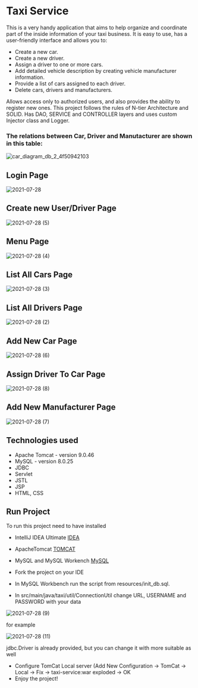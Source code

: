 # Taxi Service
This is a very handy application that aims to help organize and coordinate part of the inside information of your taxi business.
It is easy to use, has a user-friendly interface and allows you to:
- Create a new car.
- Create a new driver.
- Assign a driver to one or more cars.
- Add detailed vehicle description by creating vehicle manufacturer information.
- Provide a list of cars assigned to each driver.
- Delete cars, drivers and manufacturers.

Allows access only to authorized users, and also provides the ability to register new ones.
This project follows the rules of N-tier Architecture and SOLID. Has DAO, SERVICE and CONTROLLER layers and uses custom Injector class and Logger.
### The relations between Car, Driver and Manutacturer are shown in this table:
![car_diagram_db_2_4f50942103](https://user-images.githubusercontent.com/83809337/127296817-e1af8215-1819-49ed-ba0a-6526e71e6542.png)

## Login Page
![2021-07-28](https://user-images.githubusercontent.com/83809337/127278546-766c4314-eec8-49e6-a948-d7e181809230.png)
## Create new User/Driver Page
![2021-07-28 (5)](https://user-images.githubusercontent.com/83809337/127292758-d0997b4b-9966-4952-a578-f68dee75e155.png)
## Menu Page
![2021-07-28 (4)](https://user-images.githubusercontent.com/83809337/127286181-27828f5e-f4d8-4682-b56f-730a3b1e3b58.png)
## List All Cars Page
![2021-07-28 (3)](https://user-images.githubusercontent.com/83809337/127292234-24632505-bbf2-4a2e-a604-ae9b600e685a.png)
## List All Drivers Page
![2021-07-28 (2)](https://user-images.githubusercontent.com/83809337/127292438-83d9f225-bece-4348-b038-636f464c8825.png)
## Add New Car Page
![2021-07-28 (6)](https://user-images.githubusercontent.com/83809337/127293037-de79a48b-7f22-4ab9-98b7-406fcec433b3.png)
## Assign Driver To Car Page
![2021-07-28 (8)](https://user-images.githubusercontent.com/83809337/127293364-09f38b7f-a8e0-44d7-a711-04662f001020.png)
## Add New Manufacturer Page
![2021-07-28 (7)](https://user-images.githubusercontent.com/83809337/127293629-3c476dfb-50bc-4248-951b-0c0085c7ca46.png)

## Technologies used
- Apache Tomcat - version 9.0.46
- MySQL - version 8.0.25
- JDBC
- Servlet
- JSTL
- JSP
- HTML, CSS

## Run Project
To run this project need to have installed 
- IntelliJ IDEA Ultimate [IDEA](https://www.jetbrains.com/idea/download/#section=windows) 
- ApacheTomcat [TOMCAT](https://tomcat.apache.org/download-90.cgi)
- MySQL and MySQL Workench [MySQL](https://www.mysql.com/downloads/)

- Fork the project on your IDE
- In MySQL Workbench run the script from resources/init_db.sql.
- In src/main/java/taxi/util/ConnectionUtil change URL, USERNAME and PASSWORD with your data

![2021-07-28 (9)](https://user-images.githubusercontent.com/83809337/127299771-25ceddd3-305a-4108-86ae-f0fe9acc8a69.png)

for example

![2021-07-28 (11)](https://user-images.githubusercontent.com/83809337/127303479-19989d70-b625-4d08-ac82-4620d7a8ef5f.png)


jdbc.Driver is already provided, but you can change it with more suitable as well

- Configure TomCat Local server (Add New Configuration -> TomCat -> Local -> Fix -> taxi-service:war exploded -> OK
- Enjoy the project!



